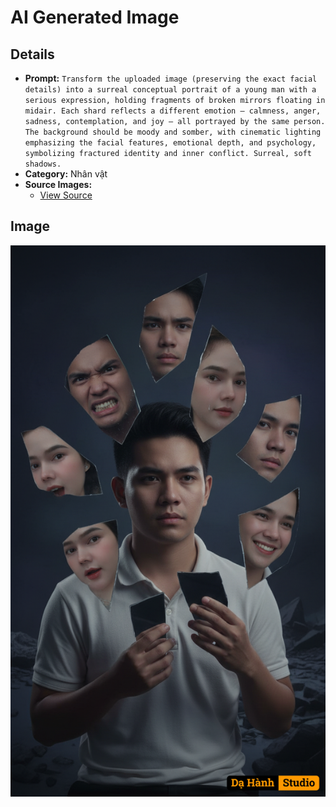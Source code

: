 # AI Generated Image

## Details
- **Prompt:** `Transform the uploaded image (preserving the exact facial details) into a surreal conceptual portrait of a young man with a serious expression, holding fragments of broken mirrors floating in midair. Each shard reflects a different emotion — calmness, anger, sadness, contemplation, and joy — all portrayed by the same person. The background should be moody and somber, with cinematic lighting emphasizing the facial features, emotional depth, and psychology, symbolizing fractured identity and inner conflict. Surreal, soft shadows.`
- **Category:** Nhân vật
- **Source Images:**
  - [View Source](https://raw.githubusercontent.com/lenzcomvth/ImageLibrary/main/Female.png)

## Image
![AI Generated Image](./image-2025-10-06T05-31-33-888Z-moq4q.png)